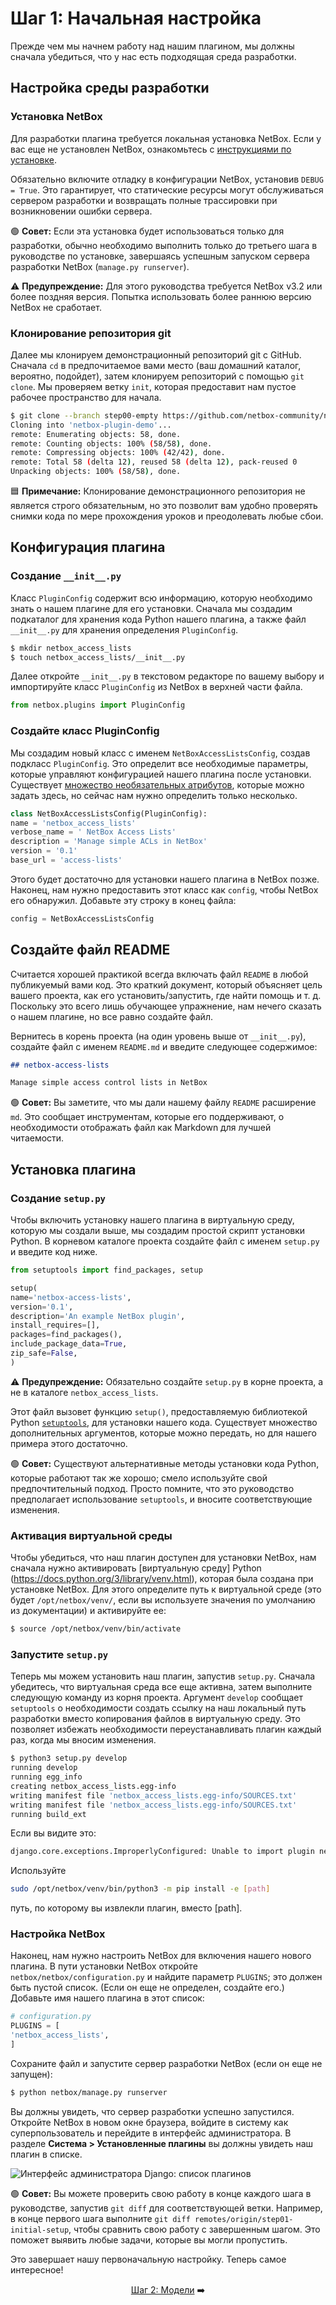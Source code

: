 # Шаг 1: Начальная настройка

Прежде чем мы начнем работу над нашим плагином, мы должны сначала убедиться, что у нас есть подходящая среда разработки.

## Настройка среды разработки

### Установка NetBox

Для разработки плагина требуется локальная установка NetBox. Если у вас еще не установлен NetBox, ознакомьтесь с [инструкциями по установке](https://netbox.readthedocs.io/en/stable/installation/).

Обязательно включите отладку в конфигурации NetBox, установив `DEBUG = True`. Это гарантирует, что статические ресурсы могут обслуживаться сервером разработки и возвращать полные трассировки при возникновении ошибки сервера.

:green_circle: **Совет:** Если эта установка будет использоваться только для разработки, обычно необходимо выполнить только до третьего шага в руководстве по установке, завершаясь успешным запуском сервера разработки NetBox (`manage.py runserver`).

:warning: **Предупреждение:** Для этого руководства требуется NetBox v3.2 или более поздняя версия. Попытка использовать более раннюю версию NetBox не сработает.

### Клонирование репозитория git

Далее мы клонируем демонстрационный репозиторий git с GitHub. Сначала `cd` в предпочитаемое вами место (ваш домашний каталог, вероятно, подойдет), затем клонируем репозиторий с помощью `git clone`. Мы проверяем ветку `init`, которая предоставит нам пустое рабочее пространство для начала.

```bash
$ git clone --branch step00-empty https://github.com/netbox-community/netbox-plugin-demo
Cloning into 'netbox-plugin-demo'...
remote: Enumerating objects: 58, done.
remote: Counting objects: 100% (58/58), done.
remote: Compressing objects: 100% (42/42), done.
remote: Total 58 (delta 12), reused 58 (delta 12), pack-reused 0
Unpacking objects: 100% (58/58), done.
```

:blue_square: **Примечание:** Клонирование демонстрационного репозитория не является строго обязательным, но это позволит вам удобно проверять снимки кода по мере прохождения уроков и преодолевать любые сбои.

## Конфигурация плагина

### Создание `__init__.py`

Класс `PluginConfig` содержит всю информацию, которую необходимо знать о нашем плагине для его установки. Сначала мы создадим подкаталог для хранения кода Python нашего плагина, а также файл `__init__.py` для хранения определения `PluginConfig`.

```bash
$ mkdir netbox_access_lists
$ touch netbox_access_lists/__init__.py
```

Далее откройте `__init__.py` в текстовом редакторе по вашему выбору и импортируйте класс `PluginConfig` из NetBox в верхней части файла.

```python
from netbox.plugins import PluginConfig
```

### Создайте класс PluginConfig

Мы создадим новый класс с именем `NetBoxAccessListsConfig`, создав подкласс `PluginConfig`. Это определит все необходимые параметры, которые управляют конфигурацией нашего плагина после установки. Существует [множество необязательных атрибутов](https://netbox.readthedocs.io/en/stable/plugins/development/#pluginconfig-attributes), которые можно задать здесь, но сейчас нам нужно определить только несколько.

```python
class NetBoxAccessListsConfig(PluginConfig):
name = 'netbox_access_lists'
verbose_name = ' NetBox Access Lists'
description = 'Manage simple ACLs in NetBox'
version = '0.1'
base_url = 'access-lists'
```

Этого будет достаточно для установки нашего плагина в NetBox позже. Наконец, нам нужно предоставить этот класс как `config`, чтобы NetBox его обнаружил. Добавьте эту строку в конец файла:

```python
config = NetBoxAccessListsConfig
```

## Создайте файл README

Считается хорошей практикой всегда включать файл `README` в любой публикуемый вами код. Это краткий документ, который объясняет цель вашего проекта, как его установить/запустить, где найти помощь и т. д. Поскольку это всего лишь обучающее упражнение, нам нечего сказать о нашем плагине, но все равно создайте файл.

Вернитесь в корень проекта (на один уровень выше от `__init__.py`), создайте файл с именем `README.md` и введите следующее содержимое:

```markdown
## netbox-access-lists

Manage simple access control lists in NetBox
```

:green_circle: **Совет:** Вы заметите, что мы дали нашему файлу `README` расширение `md`. Это сообщает инструментам, которые его поддерживают, о необходимости отображать файл как Markdown для лучшей читаемости.

## Установка плагина

### Создание `setup.py`

Чтобы включить установку нашего плагина в виртуальную среду, которую мы создали выше, мы создадим простой скрипт установки Python. В корневом каталоге проекта создайте файл с именем `setup.py` и введите код ниже.

```python
from setuptools import find_packages, setup

setup(
name='netbox-access-lists',
version='0.1',
description='An example NetBox plugin',
install_requires=[],
packages=find_packages(),
include_package_data=True,
zip_safe=False,
)
```
:warning: **Предупреждение:** Обязательно создайте `setup.py` в корне проекта, а не в каталоге `netbox_access_lists`.

Этот файл вызовет функцию `setup()`, предоставляемую библиотекой Python [`setuptools`](https://packaging.python.org/en/latest/guides/distributing-packages-using-setuptools/), для установки нашего кода. Существует множество дополнительных аргументов, которые можно передать, но для нашего примера этого достаточно.

:green_circle: **Совет:** Существуют альтернативные методы установки кода Python, которые работают так же хорошо; смело используйте свой предпочтительный подход. Просто помните, что это руководство предполагает использование `setuptools`, и вносите соответствующие изменения.

### Активация виртуальной среды

Чтобы убедиться, что наш плагин доступен для установки NetBox, нам сначала нужно активировать [виртуальную среду] Python (https://docs.python.org/3/library/venv.html), которая была создана при установке NetBox. Для этого определите путь к виртуальной среде (это будет `/opt/netbox/venv/`, если вы используете значения по умолчанию из документации) и активируйте ее:

```bash
$ source /opt/netbox/venv/bin/activate
```

### Запустите `setup.py`

Теперь мы можем установить наш плагин, запустив `setup.py`. Сначала убедитесь, что виртуальная среда все еще активна, затем выполните следующую команду из корня проекта. Аргумент `develop` сообщает `setuptools` о необходимости создать ссылку на наш локальный путь разработки вместо копирования файлов в виртуальную среду. Это позволяет избежать необходимости переустанавливать плагин каждый раз, когда мы вносим изменения.

```bash
$ python3 setup.py develop
running develop
running egg_info
creating netbox_access_lists.egg-info
writing manifest file 'netbox_access_lists.egg-info/SOURCES.txt'
writing manifest file 'netbox_access_lists.egg-info/SOURCES.txt'
running build_ext
```

Если вы видите это:

```bash
django.core.exceptions.ImproperlyConfigured: Unable to import plugin netbox_access_list: Module not found. Check that the plugin module has been installed within the correct Python environment.
```

Используйте 

```bash
sudo /opt/netbox/venv/bin/python3 -m pip install -e [path]
```
путь, по которому вы извлекли плагин, вместо [path].

### Настройка NetBox

Наконец, нам нужно настроить NetBox для включения нашего нового плагина. В пути установки NetBox откройте `netbox/netbox/configuration.py` и найдите параметр `PLUGINS`; это должен быть пустой список. (Если он еще не определен, создайте его.) Добавьте имя нашего плагина в этот список:

```python
# configuration.py
PLUGINS = [
'netbox_access_lists',
]
```

Сохраните файл и запустите сервер разработки NetBox (если он еще не запущен):

```bash
$ python netbox/manage.py runserver
```

Вы должны увидеть, что сервер разработки успешно запустился. Откройте NetBox в новом окне браузера, войдите в систему как суперпользователь и перейдите в интерфейс администратора. В разделе **Система > Установленные плагины** вы должны увидеть наш плагин в списке.

![Интерфейс администратора Django: список плагинов](/images/step01-django-admin-plugins.png)

:green_circle: **Совет:** Вы можете проверить свою работу в конце каждого шага в руководстве, запустив `git diff` для соответствующей ветки. Например, в конце первого шага выполните `git diff remotes/origin/step01-initial-setup`, чтобы сравнить свою работу с завершенным шагом. Это поможет выявить любые задачи, которые вы могли пропустить.

Это завершает нашу первоначальную настройку. Теперь самое интересное!

<div align="center">

[Шаг 2: Модели](/tutorial/step02-models.md) :arrow_right:

</div>
